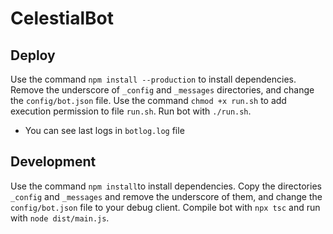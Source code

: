 # CelestialBot

## Deploy

Use the command `npm install --production` to install dependencies.
Remove the underscore of `_config` and `_messages` directories, and change the `config/bot.json` file.
Use the command `chmod +x run.sh` to add execution permission to file `run.sh`.
Run bot with `./run.sh`.

- You can see last logs in `botlog.log` file

## Development

Use the command `npm install`to install dependencies.
Copy the directories `_config` and `_messages` and remove the underscore of them, and change the `config/bot.json` file to your debug client.
Compile bot with `npx tsc` and run with `node dist/main.js`.
